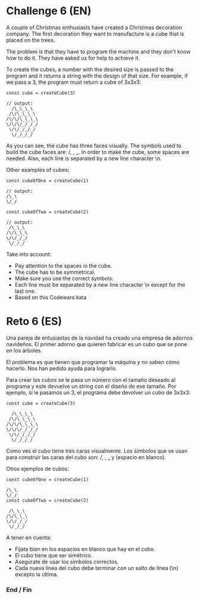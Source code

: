 # Challenge 6 (EN)
A couple of Christmas enthusiasts have created a Christmas decoration company. The first decoration they want to manufacture is a cube that is placed on the trees.

The problem is that they have to program the machine and they don't know how to do it. They have asked us for help to achieve it.

To create the cubes, a number with the desired size is passed to the program and it returns a string with the design of that size. For example, if we pass a 3, the program must return a cube of 3x3x3:

    const cube = createCube(3)

    // output:
      /\_\_\_\
     /\/\_\_\_\
    /\/\/\_\_\_\
    \/\/\/_/_/_/
     \/\/_/_/_/
      \/_/_/_/

As you can see, the cube has three faces visually. The symbols used to build the cube faces are: /, \, _. In order to make the cube, some spaces are needed. Also, each line is separated by a new line character \n.

Other examples of cubes:

    const cubeOfOne = createCube(1)

    // output:
    /\_\
    \/_/

    const cubeOfTwo = createCube(2)

    // output:
     /\_\_\
    /\/\_\_\
    \/\/_/_/
     \/_/_/

Take into account:

- Pay attention to the spaces in the cube.
- The cube has to be symmetrical.
- Make sure you use the correct symbols.
- Each line must be separated by a new line character \n except for the last one.
- Based on this Codewars kata

# Reto 6 (ES)
Una pareja de entusiastas de la navidad ha creado una empresa de adornos navideños. El primer adorno que quieren fabricar es un cubo que se pone en los árboles.

El problema es que tienen que programar la máquina y no saben cómo hacerlo. Nos han pedido ayuda para lograrlo.

Para crear los cubos se le pasa un número con el tamaño deseado al programa y este devuelve un string con el diseño de ese tamaño. Por ejemplo, si le pasamos un 3, el programa debe devolver un cubo de 3x3x3:

    const cube = createCube(3)

      /\_\_\_\
     /\/\_\_\_\
    /\/\/\_\_\_\
    \/\/\/_/_/_/
     \/\/_/_/_/
      \/_/_/_/
Como ves el cubo tiene tres caras visualmente. Los símbolos que se usan para construir las caras del cubo son: /, \, _ y (espacio en blanco).

Otros ejemplos de cubos:

    const cubeOfOne = createCube(1)

    /\_\
    \/_/
    const cubeOfTwo = createCube(2)

     /\_\_\
    /\/\_\_\
    \/\/_/_/
     \/_/_/

A tener en cuenta:

- Fíjate bien en los espacios en blanco que hay en el cubo.
- El cubo tiene que ser simétrico.
- Asegúrate de usar los símbolos correctos.
- Cada nueva línea del cubo debe terminar con un salto de línea (\n) excepto la última.

### End / Fin